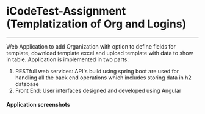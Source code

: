 # iCodeTest-Assignment (Templatization of Org and Logins)
---------
Web Application to add Organization with option to define fields for template, download template excel and upload template with data to show in table. Application is implemented in two parts:
1. RESTfull web services: API's build using spring boot are used for handling all the back end operations which includes storing data in h2 database
2. Front End: User interfaces designed and developed using Angular   

#### Application screenshots
